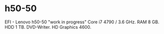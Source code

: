 # h50-50
EFI - Lenovo h50-50 "work in progress"
Core i7 4790 / 3.6 GHz.
RAM 8 GB.
HDD 1 TB.
DVD-Writer.
HD Graphics 4600.

